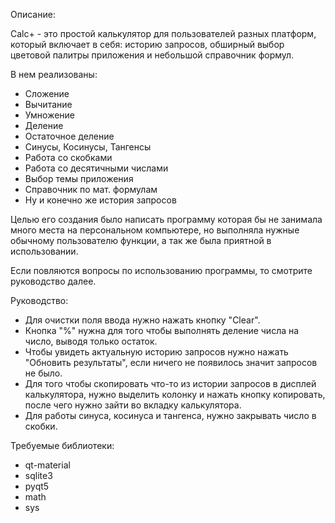 Описание:

Calc+ - это простой калькулятор для пользователей разных платформ,
который включает в себя: историю запросов,
обширный выбор цветовой палитры приложения и небольшой справочник формул.

В нем реализованы:
- Сложение
- Вычитание
- Умножение
- Деление
- Остаточное деление
- Синусы, Косинусы, Тангенсы
- Работа со скобками
- Работа со десятичными числами
- Выбор темы приложения
- Справочник по мат. формулам
- Ну и конечно же история запросов

Целью его создания было написать программу которая бы не занимала много места на персональном компьютере,
но выполняла нужные обычному пользователю функции, а так же была приятной в использовании.

Если повляются вопросы по использованию программы, то смотрите руководство далее.

Руководство:
- Для очистки поля ввода нужно нажать кнопку "Clear".
- Кнопка "%" нужна для того чтобы выполнять деление числа на число, выводя только остаток.
- Чтобы увидеть актуальную историю запросов нужно нажать "Обновить результаты", если ничего не появилось значит запросов не было.
- Для того чтобы скопировать что-то из истории запросов в дисплей калькулятора, нужно выделить колонку и нажать кнопку копировать, после чего нужно зайти во вкладку калькулятора.
- Для работы синуса, косинуса и тангенса, нужно закрывать число в скобки.

Требуемые библиотеки:
- qt-material
- sqlite3
- pyqt5
- math
- sys

